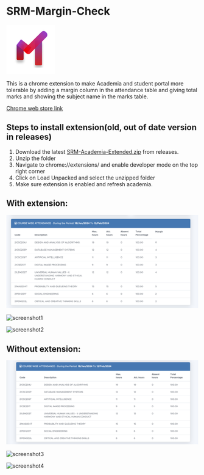 # SRM-Margin-Check

![logo](LOGO-128.png)

This is a chrome extension to make Academia and student portal more tolerable by adding a margin column in the attendance table and giving total marks and showing the subject name in the marks table.

[Chrome web store link](https://chrome.google.com/webstore/detail/srm-margin-check/dofniecopchojcnidpeiodcfnodlenph)

## Steps to install extension(old, out of date version in releases)

1. Download the latest [SRM-Academia-Extended.zip](https://github.com/SukhOberoi/SRM-Academia-Extended/releases/tag/Final) from releases.
2. Unzip the folder
3. Navigate to chrome://extensions/ and enable developer mode on the top right corner
4. Click on Load Unpacked and select the unzipped folder
5. Make sure extension is enabled and refresh academia.

## With extension:

![screenshotsp](ss/spnew)

![screenshot1](ss/chrome_WErvJ8b8QL.png)

![screenshot2](ss/chrome_n1Oq3xx0OK.png)


## Without extension:

![screenshotsp](ss/spOG)

![screenshot3](ss/chrome_fCZJjvN2aZ.png)

![screenshot4](ss/chrome_XWzyNOmnKg.png)

